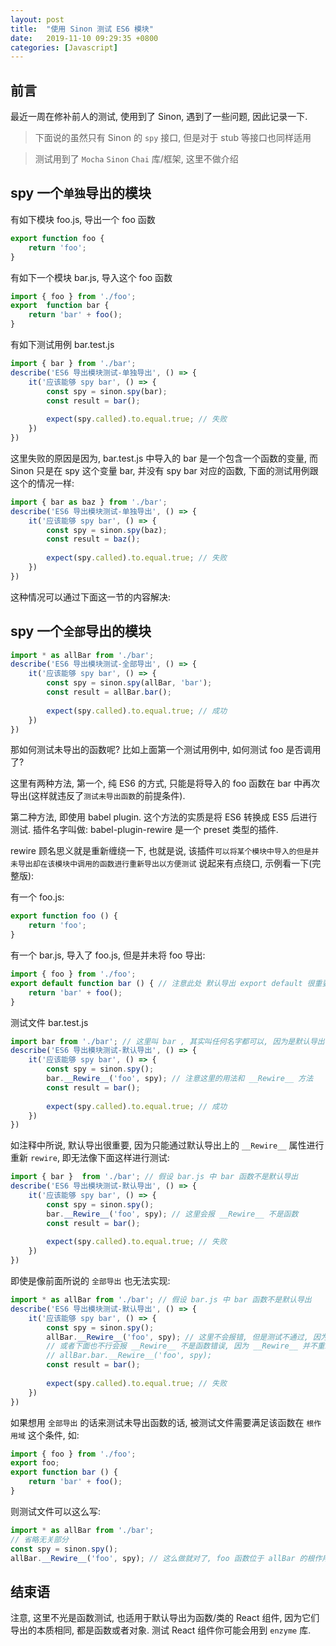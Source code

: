 ```yaml
---
layout: post
title:  "使用 Sinon 测试 ES6 模块"
date:   2019-11-10 09:29:35 +0800
categories: [Javascript]
---
```


## 前言

最近一周在修补前人的测试, 使用到了 Sinon, 遇到了一些问题, 因此记录一下.

> 下面说的虽然只有 Sinon 的 `spy` 接口, 但是对于 stub 等接口也同样适用

> 测试用到了 `Mocha` `Sinon` `Chai` 库/框架, 这里不做介绍

## spy 一个`单独`导出的模块

有如下模块 foo.js, 导出一个 foo 函数

```js
export function foo {
    return 'foo';
}
```

有如下一个模块 bar.js, 导入这个 foo 函数

```js
import { foo } from './foo';
export  function bar {
    return 'bar' + foo();
}
```

有如下测试用例 bar.test.js

```js
import { bar } from './bar';
describe('ES6 导出模块测试-单独导出', () => {
    it('应该能够 spy bar', () => {
        const spy = sinon.spy(bar);
        const result = bar();
        
        expect(spy.called).to.equal.true; // 失败
    })
})
```

这里失败的原因是因为, bar.test.js 中导入的 bar 是一个包含一个函数的变量, 而 Sinon 只是在 spy 这个变量 bar, 并没有 spy bar 对应的函数, 下面的测试用例跟这个的情况一样:

```js
import { bar as baz } from './bar';
describe('ES6 导出模块测试-单独导出', () => {
    it('应该能够 spy bar', () => {
        const spy = sinon.spy(baz);
        const result = baz();
        
        expect(spy.called).to.equal.true; // 失败
    })
})
```

这种情况可以通过下面这一节的内容解决:

## spy 一个`全部`导出的模块

```js
import * as allBar from './bar';
describe('ES6 导出模块测试-全部导出', () => {
    it('应该能够 spy bar', () => {
        const spy = sinon.spy(allBar, 'bar');
        const result = allBar.bar();
        
        expect(spy.called).to.equal.true; // 成功
    })
})
```

那如何测试未导出的函数呢? 比如上面第一个测试用例中, 如何测试 foo 是否调用了? 

这里有两种方法, 第一个, 纯 ES6 的方式, 只能是将导入的 foo 函数在 bar 中再次导出(这样就违反了`测试未导出函数`的前提条件).

第二种方法, 即使用 babel plugin. 这个方法的实质是将 ES6 转换成 ES5 后进行测试. 插件名字叫做: babel-plugin-rewire 是一个 preset 类型的插件.

rewire 顾名思义就是重新缠绕一下, 也就是说, 该插件`可以将某个模块中导入的但是并未导出却在该模块中调用的函数进行重新导出以方便测试` 说起来有点绕口, 示例看一下(完整版):

有一个 foo.js:
```js
export function foo () {
    return 'foo';
}
```

有一个 bar.js, 导入了 foo.js, 但是并未将 foo 导出:
```js
import { foo } from './foo';
export default function bar () { // 注意此处 默认导出 export default 很重要, 原因下面说
    return 'bar' + foo();
}
```

测试文件 bar.test.js

```js
import bar from './bar'; // 这里叫 bar , 其实叫任何名字都可以, 因为是默认导出
describe('ES6 导出模块测试-默认导出', () => {
    it('应该能够 spy bar', () => {
        const spy = sinon.spy();
        bar.__Rewire__('foo', spy); // 注意这里的用法和 __Rewire__ 方法
        const result = bar();
        
        expect(spy.called).to.equal.true; // 成功
    })
})
```

如注释中所说, 默认导出很重要, 因为只能通过默认导出上的 `__Rewire__` 属性进行重新 `rewire`, 即无法像下面这样进行测试:

```js
import { bar }  from './bar'; // 假设 bar.js 中 bar 函数不是默认导出
describe('ES6 导出模块测试-默认导出', () => {
    it('应该能够 spy bar', () => {
        const spy = sinon.spy();
        bar.__Rewire__('foo', spy); // 这里会报 __Rewire__ 不是函数
        const result = bar();
        
        expect(spy.called).to.equal.true; // 失败
    })
})
```

即使是像前面所说的 `全部导出` 也无法实现:

```js
import * as allBar from './bar'; // 假设 bar.js 中 bar 函数不是默认导出
describe('ES6 导出模块测试-默认导出', () => {
    it('应该能够 spy bar', () => {
        const spy = sinon.spy();
        allBar.__Rewire__('foo', spy); // 这里不会报错, 但是测试不通过, 因为 allBar 上并没有 foo 方法(因为是在 bar 函数中调用的) 
        // 或者下面也不行会报 __Rewire__ 不是函数错误, 因为 __Rewire__ 并不重新 rewire 全部导出对象上的属性
        // allBar.bar.__Rewire__('foo', spy); 
        const result = bar();
        
        expect(spy.called).to.equal.true; // 失败
    })
})
```

如果想用 `全部导出` 的话来测试未导出函数的话, 被测试文件需要满足该函数在 `根作用域` 这个条件, 如:

```js
import { foo } from './foo';
export foo;
export function bar () {
    return 'bar' + foo();
}
```

则测试文件可以这么写:

```js
import * as allBar from './bar';
// 省略无关部分
const spy = sinon.spy();
allBar.__Rewire__('foo', spy); // 这么做就对了, foo 函数位于 allBar 的根作用域中
```

## 结束语

注意, 这里不光是函数测试, 也适用于默认导出为函数/类的 React 组件, 因为它们导出的本质相同, 都是函数或者对象. 测试 React 组件你可能会用到 `enzyme` 库.
